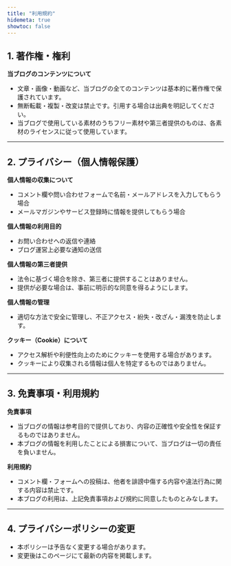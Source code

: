 ```yaml
---
title: "利用規約"
hidemeta: true
showtoc: false
---
```


## 1. 著作権・権利
**当ブログのコンテンツについて**  
- 文章・画像・動画など、当ブログの全てのコンテンツは基本的に著作権で保護されています。  
- 無断転載・複製・改変は禁止です。引用する場合は出典を明記してください。  
- 当ブログで使用している素材のうちフリー素材や第三者提供のものは、各素材のライセンスに従って使用しています。  

---

## 2. プライバシー（個人情報保護）
**個人情報の収集について**  
- コメント欄や問い合わせフォームで名前・メールアドレスを入力してもらう場合  
- メールマガジンやサービス登録時に情報を提供してもらう場合  

**個人情報の利用目的**  
- お問い合わせへの返信や連絡  
- ブログ運営上必要な通知の送信  

**個人情報の第三者提供**  
- 法令に基づく場合を除き、第三者に提供することはありません。  
- 提供が必要な場合は、事前に明示的な同意を得るようにします。  

**個人情報の管理**  
- 適切な方法で安全に管理し、不正アクセス・紛失・改ざん・漏洩を防止します。  

**クッキー（Cookie）について**  
- アクセス解析や利便性向上のためにクッキーを使用する場合があります。  
- クッキーにより収集される情報は個人を特定するものではありません。  

---

## 3. 免責事項・利用規約
**免責事項**  
- 当ブログの情報は参考目的で提供しており、内容の正確性や安全性を保証するものではありません。  
- 本ブログの情報を利用したことによる損害について、当ブログは一切の責任を負いません。  

**利用規約**  
- コメント欄・フォームへの投稿は、他者を誹謗中傷する内容や違法行為に関する内容は禁止です。  
- 本ブログの利用は、上記免責事項および規約に同意したものとみなします。  

---

## 4. プライバシーポリシーの変更
- 本ポリシーは予告なく変更する場合があります。  
- 変更後はこのページにて最新の内容を掲載します。
